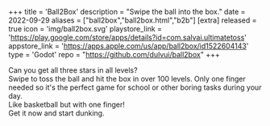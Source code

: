 +++
title = 'Ball2Box'
description = "Swipe the ball into the box."
date = 2022-09-29
aliases = ["ball2box","ball2box.html","b2b"]
[extra]
released = true
icon = 'img/ball2box.svg'
playstore_link = 'https://play.google.com/store/apps/details?id=com.salvai.ultimatetoss'
appstore_link = 'https://apps.apple.com/us/app/ball2box/id1522604143'
type = 'Godot'
repo = "https://github.com/dulvui/ball2box"
+++

Can you get all three stars in all levels?  
Swipe to toss the ball and hit the box in over 100 levels. Only one finger needed so it's the perfect game for school or other boring tasks during your day.  
Like basketball but with one finger!  
Get it now and start dunking.